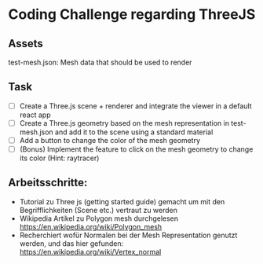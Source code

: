 # Coding Challenge regarding ThreeJS

## Assets
test-mesh.json: Mesh data that should be used to render 

## Task
- [ ] Create a Three.js scene + renderer and integrate the viewer in a default react app
- [ ] Create a Three.js geometry based on the mesh representation in test-mesh.json and add it to the scene using a standard material
- [ ] Add a button to change the color of the mesh geometry 
- [ ] (Bonus) Implement the feature to click on the mesh geometry to change its color (Hint: raytracer)

## Arbeitsschritte: 
- Tutorial zu Three js (getting started guide) gemacht um mit den Begrifflichkeiten (Scene etc.) vertraut zu werden 
- Wikipedia Artikel zu Polygon mesh durchgelesen https://en.wikipedia.org/wiki/Polygon_mesh
- Recherchiert wofür Normalen bei der Mesh Representation genutzt werden, und das hier gefunden: https://en.wikipedia.org/wiki/Vertex_normal

